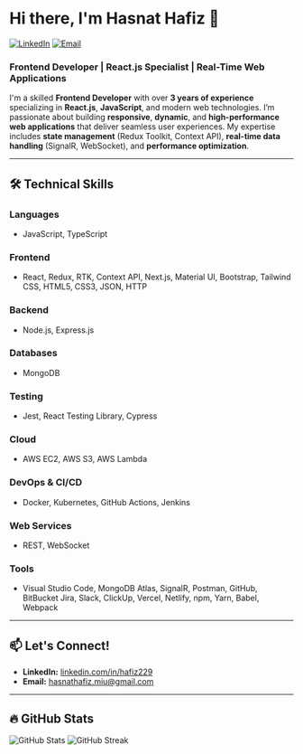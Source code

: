# Hi there, I'm Hasnat Hafiz 👋

[![LinkedIn](https://img.shields.io/badge/LinkedIn-Connect-blue?style=for-the-badge&logo=linkedin)](https://www.linkedin.com/in/hafiz229)
[![Email](https://img.shields.io/badge/Email-Reach%20Out-red?style=for-the-badge&logo=gmail)](mailto:hasnathafiz.miu@gmail.com)

### **Frontend Developer | React.js Specialist | Real-Time Web Applications**

I'm a skilled **Frontend Developer** with over **3 years of experience** specializing in **React.js**, **JavaScript**, and modern web technologies. I’m passionate about building **responsive**, **dynamic**, and **high-performance web applications** that deliver seamless user experiences. My expertise includes **state management** (Redux Toolkit, Context API), **real-time data handling** (SignalR, WebSocket), and **performance optimization**.

---

## 🛠️ **Technical Skills**

### **Languages**
- JavaScript, TypeScript

### **Frontend**
- React, Redux, RTK, Context API, Next.js, Material UI, Bootstrap, Tailwind CSS, HTML5, CSS3,  JSON, HTTP

### **Backend**
- Node.js, Express.js

### **Databases**
- MongoDB

### **Testing**
- Jest, React Testing Library, Cypress

### **Cloud**
- AWS EC2, AWS S3, AWS Lambda

### **DevOps & CI/CD**
- Docker, Kubernetes, GitHub Actions, Jenkins

### **Web Services**
- REST, WebSocket

### **Tools**
- Visual Studio Code, MongoDB Atlas, SignalR, Postman, GitHub, BitBucket Jira, Slack, ClickUp, Vercel, Netlify, npm, Yarn, Babel, Webpack

---

## 📫 **Let's Connect!**
- **LinkedIn:** [linkedin.com/in/hafiz229](https://www.linkedin.com/in/hafiz229)
- **Email:** [hasnathafiz.miu@gmail.com](mailto:hasnathafiz.miu@gmail.com)

---

## 🔥 **GitHub Stats**
![GitHub Stats](https://github-readme-stats.vercel.app/api?username=hafiz229&show_icons=true&theme=radical)
![GitHub Streak](https://github-readme-streak-stats.herokuapp.com/?user=hafiz229&theme=radical)
